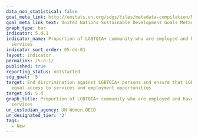```yaml
---
data_non_statistical: false
goal_meta_link: http://unstats.un.org/sdgs/files/metadata-compilation/Metadata-Goal-5.pdf
goal_meta_link_text: United Nations Sustainable Development Goals Metadata (pdf 634kB)
graph_type: bar
indicator: 5.d.1
indicator_name: Proportion of LGBTQIA+ community who are employed and have access to
  services
indicator_sort_order: 05-dd-01
layout: indicator
permalink: /5-d-1/
published: true
reporting_status: notstarted
sdg_goal: '5'
target: End discrimination against LGBTQIA+ persons and ensure that LGBTQIA+ persons have
  equal access to services and employment opportunities
target_id: 5.d
graph_title: Proportion of LGBTQIA+ community who are employed and have access to
  services
un_custodian_agency: UN Women,OECD
un_designated_tier: '2'
tags:
  - New
---
```

